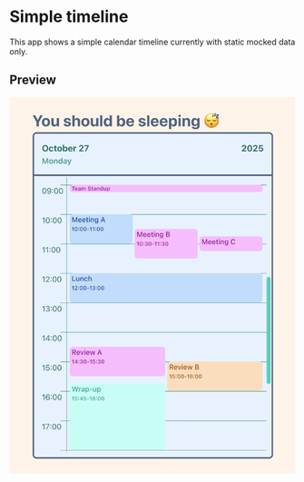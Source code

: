 # Simple timeline
This app shows a simple calendar timeline currently with static mocked data only.

## Preview
![Simple timeline preview](src/assets/simple-timeline.png?raw=true "Simple timeline")

